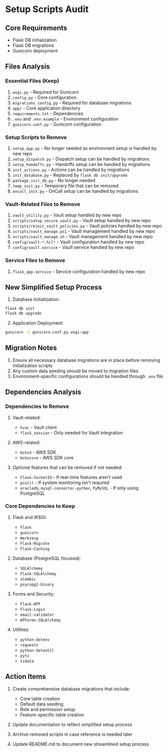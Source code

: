 # Setup Scripts Audit

## Core Requirements
- Flask DB initialization
- Flask DB migrations
- Gunicorn deployment

## Files Analysis

### Essential Files (Keep)
1. `wsgi.py` - Required for Gunicorn
2. `config.py` - Core configuration
3. `migrations_config.py` - Required for database migrations
4. `app/` - Core application directory
5. `requirements.txt` - Dependencies
6. `.env` and `.env.example` - Environment configuration
7. `gunicorn.conf.py` - Gunicorn configuration

### Setup Scripts to Remove
1. `setup_app.py` - No longer needed as environment setup is handled by new repo
2. `setup_dispatch.py` - Dispatch setup can be handled by migrations
3. `setup_handoffs.py` - Handoffs setup can be handled by migrations
4. `init_actions.py` - Actions can be handled by migrations
5. `init_database.py` - Replaced by `flask db init/upgrade`
6. `package_init_db.py` - No longer needed
7. `temp_init.py` - Temporary file that can be removed
8. `oncall_init.py` - OnCall setup can be handled by migrations

### Vault-Related Files to Remove
1. `vault_utility.py` - Vault setup handled by new repo
2. `scripts/setup_secure_vault.py` - Vault setup handled by new repo
3. `scripts/reinit_vault_policies.py` - Vault policies handled by new repo
4. `scripts/vault_manage.ps1` - Vault management handled by new repo
5. `scripts/vault_manage.sh` - Vault management handled by new repo
6. `config/vault-*.hcl*` - Vault configuration handled by new repo
7. `config/vault.service` - Vault service handled by new repo

### Service Files to Remove
1. `flask_app.service` - Service configuration handled by new repo

## New Simplified Setup Process

1. Database Initialization:
```bash
flask db init
flask db upgrade
```

2. Application Deployment:
```bash
gunicorn -c gunicorn.conf.py wsgi:app
```

## Migration Notes

1. Ensure all necessary database migrations are in place before removing initialization scripts
2. Any custom data seeding should be moved to migration files
3. Environment-specific configurations should be handled through `.env` file

## Dependencies Analysis

### Dependencies to Remove
1. Vault-related:
   - `hvac` - Vault client
   - `flask_session` - Only needed for Vault integration

2. AWS-related:
   - `boto3` - AWS SDK
   - `botocore` - AWS SDK core

3. Optional features that can be removed if not needed:
   - `Flask-SocketIO` - If real-time features aren't used
   - `psutil` - If system monitoring isn't required
   - `oracledb`, `mysql-connector-python`, `PyMySQL` - If only using PostgreSQL

### Core Dependencies to Keep
1. Flask and WSGI:
   - `Flask`
   - `gunicorn`
   - `Werkzeug`
   - `Flask-Migrate`
   - `Flask-Caching`

2. Database (PostgreSQL focused):
   - `SQLAlchemy`
   - `Flask-SQLAlchemy`
   - `alembic`
   - `psycopg2-binary`

3. Forms and Security:
   - `Flask-WTF`
   - `Flask-Login`
   - `email-validator`
   - `WTForms-SQLAlchemy`

4. Utilities:
   - `python-dotenv`
   - `requests`
   - `python-dateutil`
   - `pytz`
   - `tzdata`

## Action Items

1. Create comprehensive database migrations that include:
   - Core table creation
   - Default data seeding
   - Role and permission setup
   - Feature-specific table creation

2. Update documentation to reflect simplified setup process

3. Archive removed scripts in case reference is needed later

4. Update README.md to document new streamlined setup process
